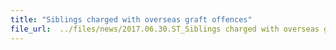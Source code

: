 ```yaml
---
title: "Siblings charged with overseas graft offences"
file_url:  ../files/news/2017.06.30.ST_Siblings charged with overseas graft offences.pdf
---
```

